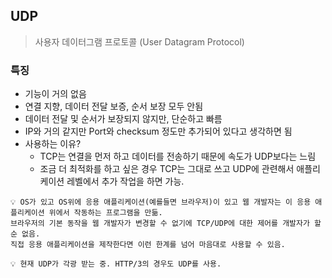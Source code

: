 
## UDP

> 사용자 데이터그램 프로토콜 (User Datagram Protocol)


### 특징

- 기능이 거의 없음
- 연결 지향, 데이터 전달 보증, 순서 보장 모두 안됨
- 데이터 전달 및 순서가 보장되지 않지만, 단순하고 빠름
- IP와 거의 같지만 Port와 checksum 정도만 추가되어 있다고 생각하면 됨
- 사용하는 이유?
    - TCP는 연결을 먼저 하고 데이터를 전송하기 때문에 속도가 UDP보다는 느림
    - 조금 더 최적화를 하고 싶은 경우 TCP는 그대로 쓰고 UDP에 관련해서 애플리케이션 레벨에서 추가 작업을 하면 가능.

```
💡 OS가 있고 OS위에 응용 애플리케이션(예를들면 브라우저)이 있고 웹 개발자는 이 응용 애플리케이션 위에서 작동하는 프로그램을 만듦. 
브라우저의 기본 동작을 웹 개발자가 변경할 수 없기에 TCP/UDP에 대한 제어를 개발자가 할 순 없음.
직접 응용 애플리케이션을 제작한다면 이런 한계를 넘어 마음대로 사용할 수 있음.
```

```
💡 현재 UDP가 각광 받는 중. HTTP/3의 경우도 UDP를 사용.
```
